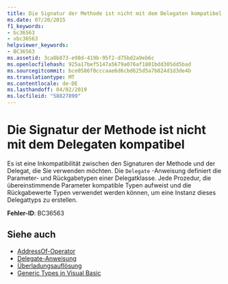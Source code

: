 ```yaml
---
title: Die Signatur der Methode ist nicht mit dem Delegaten kompatibel
ms.date: 07/20/2015
f1_keywords:
- bc36563
- vbc36563
helpviewer_keywords:
- BC36563
ms.assetid: 3ca8b873-e98d-419b-95f2-d75bd2a9eb6c
ms.openlocfilehash: 925a17bef5147a5679a076af1801bdd305dd5bad
ms.sourcegitcommit: bce0586f0cccaae6d6cbd625d5a7b824d1d3de4b
ms.translationtype: MT
ms.contentlocale: de-DE
ms.lasthandoff: 04/02/2019
ms.locfileid: "58827899"
---
```

# <a name="method-does-not-have-a-signature-compatible-with-the-delegate"></a>Die Signatur der Methode ist nicht mit dem Delegaten kompatibel
Es ist eine Inkompatibilität zwischen den Signaturen der Methode und der Delegat, die Sie verwenden möchten. Die `Delegate` -Anweisung definiert die Parameter- und Rückgabetypen einer Delegatklasse. Jede Prozedur, die übereinstimmende Parameter kompatible Typen aufweist und die Rückgabewerte Typen verwendet werden können, um eine Instanz dieses Delegattyps zu erstellen.  
  
 **Fehler-ID**: BC36563  
  
## <a name="see-also"></a>Siehe auch

- [AddressOf-Operator](../../../visual-basic/language-reference/operators/addressof-operator.md)
- [Delegate-Anweisung](../../../visual-basic/language-reference/statements/delegate-statement.md)
- [Überladungsauflösung](../../../visual-basic/programming-guide/language-features/procedures/overload-resolution.md)
- [Generic Types in Visual Basic](../../../visual-basic/programming-guide/language-features/data-types/generic-types.md)

